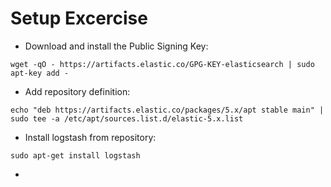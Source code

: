 # Setup Excercise #

* Download and install the Public Signing Key:  
```
wget -qO - https://artifacts.elastic.co/GPG-KEY-elasticsearch | sudo apt-key add -
```
* Add repository definition:  
```
echo "deb https://artifacts.elastic.co/packages/5.x/apt stable main" | sudo tee -a /etc/apt/sources.list.d/elastic-5.x.list
```
* Install logstash from repository:  
```
sudo apt-get install logstash
```
* 